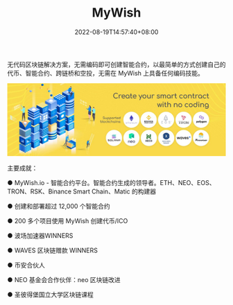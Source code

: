 ﻿---
title: "MyWish"
description: "MyWish - The First Platform for creating smart contracts with zero codings."
date: 2022-08-19T14:57:40+08:00
lastmod: 2022-08-19T14:57:40+08:00
draft: false
authors: ["Simon"]
featuredImage: "mywish.png"
tags: ["Other","MyWish"]
categories: ["nfts"]
nfts: ["Other"]
blockchain: "Polygon"
website: "https://mywish.io/"
twitter: "https://twitter.com/mywishplatform"
discord: ""
telegram: "https://t.me/MyWish_platform"
github: ""
youtube: ""
twitch: ""
facebook: "https://www.facebook.com/MyWish.io/"
instagram: ""
reddit: ""
medium: ""
steam: ""
gitbook: ""
googleplay: ""
appstore: ""
status: "Live"
weight: 
lightgallery: true
toc: true
pinned: false
recommend: false
recommend1: false
---
无代码区块链解决方案，无需编码即可创建智能合约，以最简单的方式创建自己的代币、智能合约、跨链桥和空投，无需在 MyWish 上具备任何编码技能。

![配图](1058260.jpg)

主要成就：

● MyWish.io - 智能合约平台。智能合约生成的领导者。ETH、NEO、EOS、TRON、RSK、Binance Smart Chain、Matic 的构建器

● 创建和部署超过 12,000 个智能合约

● 200 多个项目使用 MyWish 创建代币/ICO

● 波场加速器WINNERS

● WAVES 区块链赠款 WINNERS

● 币安合伙人

● NEO 基金会合作伙伴：neo 区块链改进

● 圣彼得堡国立大学区块链课程
